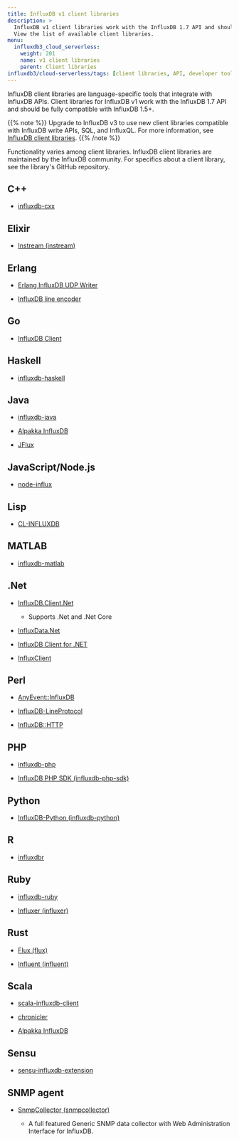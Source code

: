```yaml
---
title: InfluxDB v1 client libraries
description: >
  InfluxDB v1 client libraries work with the InfluxDB 1.7 API and should be fully compatible with InfluxDB 1.5+.
  View the list of available client libraries.
menu:
  influxdb3_cloud_serverless:
    weight: 201
    name: v1 client libraries
    parent: Client libraries
influxdb3/cloud-serverless/tags: [client libraries, API, developer tools]
---
```


InfluxDB client libraries are language-specific tools that integrate with InfluxDB APIs.
Client libraries for InfluxDB v1 work with the InfluxDB 1.7 API and should be fully compatible with InfluxDB 1.5+.

{{% note %}}
Upgrade to InfluxDB v3 to use new client libraries compatible with InfluxDB write APIs, SQL, and InfluxQL. For more information, see [InfluxDB client libraries](/influxdb3/cloud-serverless/reference/client-libraries/v3/).
{{% /note %}}

Functionality varies among client libraries.
InfluxDB client libraries are maintained by the InfluxDB community.
For specifics about a client library, see the library's GitHub repository.

## C++
* [influxdb-cxx](https://github.com/offa/influxdb-cxx)


## Elixir

* [Instream (instream)](https://github.com/mneudert/instream)


## Erlang

* [Erlang InfluxDB UDP Writer](https://github.com/palkan/influx_udp)

* [InfluxDB line encoder](https://github.com/Pouriya-Jahanbakhsh/influxdb_encoderl)


## Go

* [InfluxDB Client](https://github.com/influxdata/influxdb1-client)


## Haskell

* [influxdb-haskell](https://github.com/maoe/influxdb-haskell)


## Java

* [influxdb-java](https://github.com/influxdb/influxdb-java)

* [Alpakka InfluxDB](https://doc.akka.io/docs/alpakka/current/influxdb.html)

* [JFlux](https://github.com/nickRm/jflux)


## JavaScript/Node.js

* [node-influx](https://github.com/node-influx/node-influx)


## Lisp

* [CL-INFLUXDB](https://github.com/mmaul/cl-influxdb)


## MATLAB

* [influxdb-matlab](https://github.com/EnricSala/influxdb-matlab)


## .Net

* [InfluxDB.Client.Net](https://github.com/AdysTech/InfluxDB.Client.Net)

  * Supports .Net and .Net Core
* [InfluxData.Net](https://github.com/pootzko/InfluxData.Net)

* [InfluxDB Client for .NET](https://github.com/MikaelGRA/InfluxDB.Client)

* [InfluxClient](https://github.com/danesparza/InfluxClient)


## Perl

* [AnyEvent::InfluxDB](https://github.com/ajgb/anyevent-influxdb)

* [InfluxDB-LineProtocol](http://search.cpan.org/~domm/InfluxDB-LineProtocol/)

* [InfluxDB::HTTP](https://github.com/raphaelthomas/InfluxDB-HTTP)


## PHP

* [influxdb-php](https://github.com/influxdb/influxdb-php)

* [InfluxDB PHP SDK (influxdb-php-sdk)](https://github.com/corley/influxdb-php-sdk)


## Python

* [InfluxDB-Python (influxdb-python)](https://github.com/influxdb/influxdb-python)


## R

* [influxdbr](https://cran.r-project.org/web/packages/influxdbr/)


## Ruby

* [influxdb-ruby](https://github.com/influxdb/influxdb-ruby)

* [Influxer (influxer)](https://github.com/palkan/influxer)


## Rust

* [Flux (flux)](https://crates.io/crates/flux)

* [Influent (influent)](https://crates.io/crates/influent)


## Scala

* [scala-influxdb-client](https://github.com/paulgoldbaum/scala-influxdb-client)

* [chronicler](https://github.com/fsanaulla/chronicler)

* [Alpakka InfluxDB](https://doc.akka.io/docs/alpakka/current/influxdb.html)


## Sensu

* [sensu-influxdb-extension](https://github.com/jhrv/sensu-influxdb-extension)


## SNMP agent

* [SnmpCollector (snmpcollector)](https://github.com/toni-moreno/snmpcollector)

  * A full featured Generic SNMP data collector with Web Administration Interface for InfluxDB.
